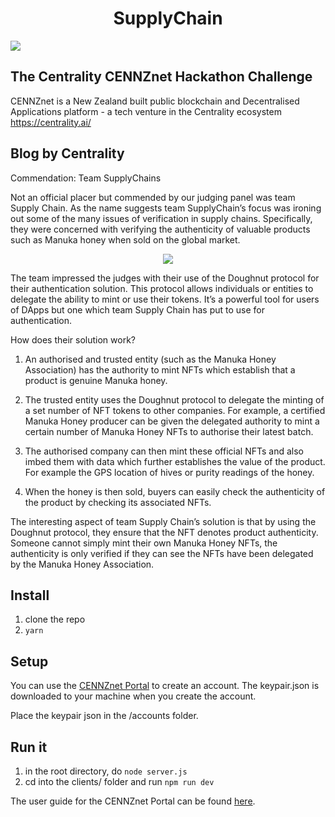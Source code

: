 <h1 align="center">SupplyChain</h1>

<img src="https://github.com/clintonphilathong/SupplyChain/blob/main/public/images/hackathon.jpeg">

## The Centrality CENNZnet Hackathon Challenge

CENNZnet is a New Zealand built public blockchain and Decentralised Applications platform - a tech venture in the Centrality ecosystem https://centrality.ai/



## Blog by Centrality  

Commendation: Team SupplyChains

Not an official placer but commended by our judging panel was team Supply Chain. As the name suggests team SupplyChain’s focus was ironing out some of the many issues of verification in supply chains. Specifically, they were concerned with verifying the authenticity of valuable products such as Manuka honey when sold on the global market.

<p align="center">
    <img src="https://github.com/clintonphilathong/SupplyChain/blob/main/public/images/presentation.jpeg">
</p>

The team impressed the judges with their use of the Doughnut protocol for their authentication solution. This protocol allows individuals or entities to delegate the ability to mint or use their tokens. It’s a powerful tool for users of DApps but one which team Supply Chain has put to use for authentication.

How does their solution work?

1. An authorised and trusted entity (such as the Manuka Honey Association) has the authority to mint NFTs which establish that a product is genuine Manuka honey.

2. The trusted entity uses the Doughnut protocol to delegate the minting of a set number of NFT tokens to other companies. For example, a certified Manuka Honey producer can be given the delegated authority to mint a certain number of Manuka Honey NFTs to authorise their latest batch.

3. The authorised company can then mint these official NFTs and also imbed them with data which further establishes the value of the product. For example the GPS location of hives or purity readings of the honey.

4. When the honey is then sold, buyers can easily check the authenticity of the product by checking its associated NFTs. 

The interesting aspect of team Supply Chain’s solution is that by using the Doughnut protocol, they ensure that the NFT denotes product authenticity. Someone cannot simply mint their own Manuka Honey NFTs, the authenticity is only verified if they can see the NFTs have been delegated by the Manuka Honey Association.

## Install
1) clone the repo
2) `yarn`

## Setup
You can use the [CENNZnet Portal](https://cennznet.io/) to create an account. The keypair.json is downloaded to your machine when you create the account. 

Place the keypair json in the /accounts folder.

## Run it
1) in the root directory, do ```node server.js```
2) cd into the clients/ folder and run ```npm run dev```

The user guide for the CENNZnet Portal can be found [here](https://wiki.cennz.net/#/References/CENNZnet-infrastructures/Exploring-the-CENNZnet-UI).

